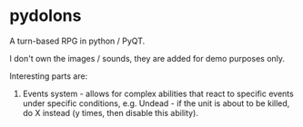 # pydolons

A turn-based RPG in python / PyQT.

I don't own the images / sounds, they are added for demo purposes only.


Interesting parts are:
1) Events system - allows for complex abilities that react to specific events under specific conditions, e.g. Undead - if the unit is about to be killed, do X instead (y times, then disable this ability).
